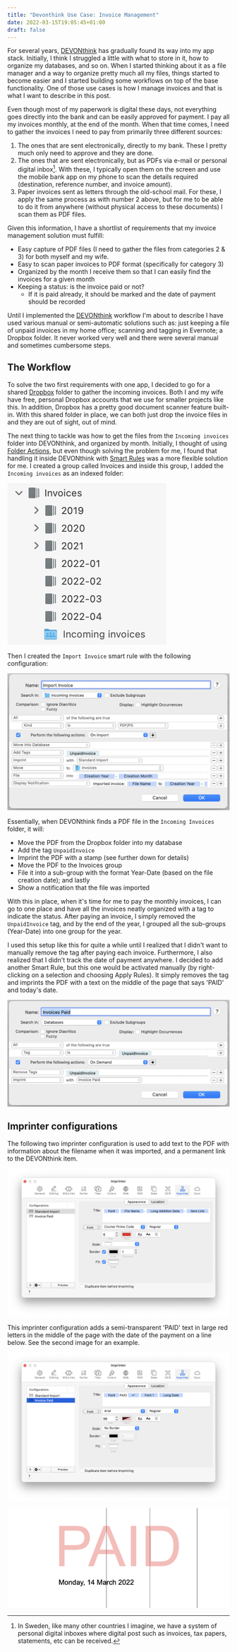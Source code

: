 ```yaml
---
title: "Devonthink Use Case: Invoice Management"
date: 2022-03-15T19:05:45+01:00
draft: false
---
```


For several years, [DEVONthink](https://www.devontechnologies.com/apps/devonthink) has gradually found its way into my app stack. Initially, I think I struggled a little with what to store in it, how to organize my databases, and so on. When I started thinking about it as a file manager and a way to organize pretty much all my files, things started to become easier and I started building some workflows on top of the base functionality. One of those use cases is how I manage invoices and that is what I want to describe in this post.

Even though most of my paperwork is digital these days, not everything goes directly into the bank and can be easily approved for payment. I pay all my invoices monthly, at the end of the month. When that time comes, I need to gather the invoices I need to pay from primarily three different sources:

1. The ones that are sent electronically, directly to my bank. These I pretty much only need to approve and they are done.
2. The ones that are sent electronically, but as PDFs via e-mail or personal digital inbox[^1]. With these, I typically open them on the screen and use the mobile bank app on my phone to scan the details required (destination, reference number, and invoice amount).
3. Paper invoices sent as letters through the old-school mail. For these, I apply the same process as with number 2 above, but for me to be able to do it from anywhere (without physical access to these documents) I scan them as PDF files.

[^1]: In Sweden, like many other countries I imagine, we have a system of personal digital inboxes where digital post such as invoices, tax papers, statements, etc can be received.

Given this information, I have a shortlist of requirements that my invoice management solution must fulfill:

- Easy capture of PDF files (I need to gather the files from categories 2 & 3) for both myself and my wife.
- Easy to scan paper invoices to PDF format (specifically for category 3)
- Organized by the month I receive them so that I can easily find the invoices for a given month
- Keeping a status: is the invoice paid or not?
	- If it is paid already, it should be marked and the date of payment should be recorded

Until I implemented the [DEVONthink](https://www.devontechnologies.com/apps/devonthink) workflow I'm about to describe I have used various manual or semi-automatic solutions such as: just keeping a file of unpaid invoices in my home office; scanning and tagging in Evernote; a Dropbox folder. It never worked very well and there were several manual and sometimes cumbersome steps.

## The Workflow

To solve the two first requirements with one app, I decided to go for a shared [Dropbox](https://www.dropbox.com) folder to gather the incoming invoices. Both I and my wife have free, personal Dropbox accounts that we use for smaller projects like this. In addition, Dropbox has a pretty good document scanner feature built-in. With this shared folder in place, we can both just drop the invoice files in and they are out of sight, out of mind. 

The next thing to tackle was how to get the files from the `Incoming invoices` folder into DEVONthink, and organized by month. Initially, I thought of using [Folder Actions](https://www.devontechnologies.com/blog/tipusefolderactions), but even though solving the problem for me, I found that handling it inside DEVONthink with [Smart Rules](https://www.devontechnologies.com/blog/20201110-organize-with-smart-rules) was a more flexible solution for me. I created a group called Invoices and inside this group, I added the `Incoming invoices` as an indexed folder:

![](/dt/folder-structure.png#center)

Then I created the `Import Invoice` smart rule with the following configuration:

![](/dt/import-invoice-rule.png#center)

Essentially, when DEVONthink finds a PDF file in the `Incoming Invoices` folder, it will:

- Move the PDF from the Dropbox folder into my database
- Add the tag `UnpaidInvoice`
- Imprint the PDF with a stamp (see further down for details)
- Move the PDF to the Invoices group
- File it into a sub-group with the format Year-Date (based on the file creation date); and lastly
- Show a notification that the file was imported

With this in place, when it's time for me to pay the monthly invoices, I can go to one place and have all the invoices neatly organized with a tag to indicate the status. After paying an invoice, I simply removed the `UnpaidInvoice` tag, and by the end of the year, I grouped all the sub-groups (Year-Date) into one group for the year.

I used this setup like this for quite a while until I realized that I didn't want to manually remove the tag after paying each invoice. Furthermore, I also realized that I didn't track the date of payment anywhere. I decided to add another Smart Rule, but this one would be activated manually (by right-clicking on a selection and choosing Apply Rules). 
It simply removes the tag and imprints the PDF with a text on the middle of the page that says 'PAID' and today's date.

![](/dt/invoices-paid-rule.png#center)


## Imprinter configurations

The following two imprinter configuration is used to add text to the PDF with information about the filename when it was imported, and a permanent link to the DEVONthink item.

![](/dt/import-imprinter.png#center)

This imprinter configuration adds a semi-transparent 'PAID' text in large red letters in the middle of the page with the date of the payment on a line below. See the second image for an example.

![](/dt/invoice-paid-imprinter.png#center)

![](/dt/invoice-imprinted.png#center)